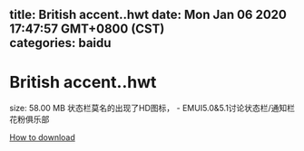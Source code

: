 
title: British accent..hwt
date: Mon Jan 06 2020 17:47:57 GMT+0800 (CST)    
categories: baidu
---

# British accent..hwt
size: 58.00 MB
 状态栏莫名的出现了HD图标， - EMUI5.0&5.1讨论状态栏/通知栏 花粉俱乐部
 

[How to download](https://bpcam.bemobtrk.com/go/2ceec3aa-1ca2-46d6-b9ff-aaa5c184517c?jno=2228)